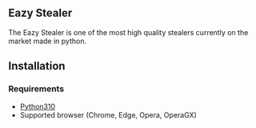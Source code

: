 ## Eazy Stealer ##
The Eazy Stealer is one of the most high quality stealers currently on the market made in python.

## Installation

### Requirements

-   [Python310](https://www.python.org/downloads/release/python-31011/)
-   Supported browser (Chrome, Edge, Opera, OperaGX)
